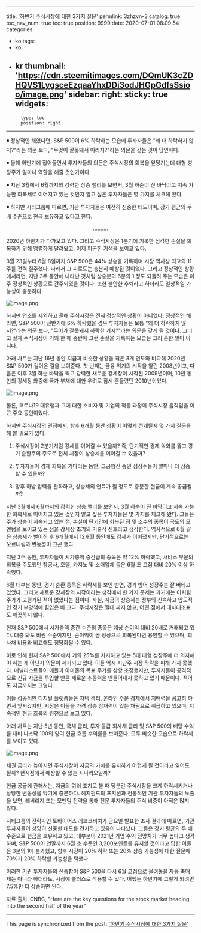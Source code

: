 
---
title: '하반기 주식시장에 대한 3가지 질문'
permlink: 3zhzvn-3
catalog: true
toc_nav_num: true
toc: true
position: 9999
date: 2020-07-01 08:09:54
categories:
- ko
tags:
- ko
- kr
thumbnail: 'https://cdn.steemitimages.com/DQmUK3cZDHQVS1LygsceEzqaaYhxDDi3odJHGpGdfsSsioo/image.png'
sidebar:
    right:
        sticky: true
widgets:
    -
        type: toc
        position: right
---


◾ 정상적인 해였다면, S&P 500이 6% 하락하는 모습에 투자자들은 "왜 더 하락하지 않지?"라는 의문 보다, "무엇이 잘못돼서 이러지?"라는 의문을 갖는 것이 당연하다.

 

◾ 올해 하반기에 접어들면서 투자자들의 의문은 주식시장의 회복을 앞당기는데 대형 성장주가 얼마나 역할을 해줄 것인가이다.

 

◾ 지난 3월에서 6월까지의 강력한 상승 랠리를 보면서, 3월 하순이 진 바닥이고 지속 가능한 회복세로 이어지고 있는 것인지 알고 싶은 투자자들은 몇 가지를 체크해 왔다.

 

◾ 하지만 시티그룹에 따르면, 기관 투자자들은 여전히 신중한 태도이며, 장기 평균의 두 배 수준으로 현금 보유하고 있다고 한다.

 
<center>
..........
</center>
 

2020년 하반기가 다가오고 있다. 그리고 주식시장은 1분기에 기록한 심각한 손실을 회복하기 위해 맹렬하게 달려왔고, 이제 피곤한 기색을 보이고 있다.

 

3월 23일부터 6월 8일까지 S&P 500은 44% 상승을 기록하며 시장 역사상 최고의 11주를 전력 질주했다. 따라서 그 피로도는 충분히 예상된 것이었다. 그리고 정상적인 상황에서라면, 지난 3주 동안에 나타난 것처럼 상승분의 6분의 1 정도 되돌려 주는 모습은 아주 정상적인 상황으로 간주되었을 것이다. 또한 불안한 후퇴라고 하더라도 일상적일 가능성이 충분하다.

![image.png](https://cdn.steemitimages.com/DQmUK3cZDHQVS1LygsceEzqaaYhxDDi3odJHGpGdfsSsioo/image.png)

하지만 연초를 제외하고 올해 주식시장은 전혀 정상적인 상황이 아니었다. 정상적인 해라면, S&P 500이 전반기에 6% 하락했을 경우 투자자들은 보통 "왜 더 하락하지 않지?"라는 의문 보다, "무어가 잘못돼서 하락한 거지?"라는 의문을 갖게 될 것이다. 그리고 실제 주식시장이 거의 한 해 중반에 그런 손실을 기록하는 모습은 그리 흔한 일이 아니다.

 

아래 차트는 지난 16년 동안 지금과 비슷한 상황을 겪은 3개 연도와 비교해 2020년 S&P 500가 걸어온 길을 보여준다. 첫 번째는 금융 위기의 시작을 알린 2008년이고, 다음은 이후 3월 하순 바닥을 찍고 강력한 새로운 강세장이 시작된 2009년이며, 10년 동안의 강세장 와중에 국가 부채에 대한 우려로 잠시 흔들렸던 2010년이었다.

![image.png](https://cdn.steemitimages.com/DQmVAbUsTLrAbsRRzDDdbon5yD1sXgJTZvinsKBU1RLEAtb/image.png)

물론, 코로나19 대유행과 그에 대한 소비자 및 기업의 적응 과정이 주식시장 움직임을 이끈 주요 동인이었다.

 

하지만 주식시장의 관점에서, 향후 6개월 동안 상황이 어떻게 전개될지 몇 가지 질문을 해 볼 필요가 있다.

 

1) 주식시장이 2분기처럼 강세를 이어갈 수 있을까? 즉, 단기적인 경제 악화를 뚫고 경기 순환주의 주도로 전체 시장이 상승세를 이어갈 수 있을까?

2) 투자자들이 경제 회복을 기다리는 동안, 고공행진 중인 성장주들이 얼마나 더 상승할 수 있을까?

3) 향후 하방 압력을 완화하고, 상승세의 연료가 될 정도로 충분한 현금이 계속 공급될까?

 

지난 3월에서 6월까지의 강력한 상승 랠리를 보면서, 3월 하순이 진 바닥이고 지속 가능한 회복세로 이어지고 있는 것인지 알고 싶은 투자자들은 몇 가지를 체크해 왔다. 그들은 주가 상승이 지속되고 있는 점, 손실이 단기간에 회복된 점 및 소수의 종목이 극도의 모멘텀을 보이고 있는 점을 강세장 초기의 기술적 신호라고 생각한다. 역사적으로 6월 같은 상승세가 벌어진 후 6개월에서 12개월 동안에도 강세가 이어졌지만, 단기적으로는 오르내림과 변동성이 크곤 했다. 

 

지난 3주 동안, 투자자들이 시가총액 중간급의 종목은 약 12% 하락했고, 서비스 부문의 회복을 주도했던 항공사, 호텔, 카지노 및 소매업체 등은 6월 초 고점 대비 20% 이상 하락했다.

 

6월 대부분 동안, 경기 순환 종목은 하락세를 보인 반면, 경기 방어 성장주는 잘 버티고 있었다. 그리고 새로운 강세장의 시작이라는 생각에서 한 가지 문제는 과거에는 이처럼 주가가 고평가된 적이 없었다는 점이다. 사실, 지금의 상승세는 정부의 신속하고 압도적인 경기 부양책에 힘입은 바 크다. 주식시장은 절대 싸지 않고, 어떤 점에서 대차대조표도 깨끗하지 않다.

 

현재 S&P 500에서 시가총액 중간 수준의 종목은 예상 순이익 대비 20배로 거래되고 있다. 대충 봐도 비싼 수준이지만, 순이익이 곧 정상으로 회복된다면 용인할 수 있으며, 회사채 비용과 비교해도 정당화될 수 있다.

 

이로 인해 현재 S&P 500에서 거의 25%를 차지하고 있는 5대 대형 성장주에 더 의지해야 하는 게 아닌지 의문이 제기되고 있다. 이들 역시 지난주 시장 하락을 피해 가지 못했다. 애널리스트들이 애플과 아마존의 목표 주가를 상향 조정했지만, 투자자들이 공격적으로 신규 자금을 투입할 만큼 새로운 추동력을 만들어내지 못하고 있기 때문이다. 적어도 지금까지는 그렇다.

 

이들 성공적인 디지털 플랫폼들은 자택 격리, 온라인 주문 경제에서 지배력을 공고히 하면서 앞서갔지만, 시장은 이들을 가격 상승 잠재력이 있는 채권으로 취급하고 있으며, 지속적인 현금 흐름의 원천으로 보고 있다.

 

아래 차트는 지난 5년 동안, 국채 금리, 투자 등급 회사채 금리 및 S&P 500의 배당 수익률 대비 나스닥 100의 잉여 현금 흐름 수익률을 보여준다. 모두 비슷한 모습으로 하락세를 보이고 있다.

![image.png](https://cdn.steemitimages.com/DQmakRmzC9ZU9DKX4oeBRitv4cVtDzLKDVU6xbQ6QvPDHfC/image.png)

채권 금리가 높아지면 주식시장이 지금의 가치를 유지하기 어렵게 될 것이라고 읽어도 될까? 현시점에서 예상할 수 있는 시나리오일까?

 

현금 공급에 관해서는, 지금의 여러 조치로 볼 때 당분간 주식시장을 크게 하락시키거나 상당한 변동성을 막기에 충분하다. 헤지펀드의 포지션과 전통적인 기관 투자자들의 노출을 보면, 레버리지 또는 모멘텀 전략을 통해 전문 투자자들의 주식 비중이 아직은 많지 않다.

 

시티그룹의 전략가인 토바이어스 레브코비치가 금요일 발표한 조사 결과에 따르면, 기관 투자자들이 상당히 신중한 태도를 견지하고 있음이 나타났다. 그들은 장기 평균의 두 배 수준으로 현금을 보유하고 있고, 대부분이 2021년 기업 수익 전망치가 너무 높다고 생각하며, S&P 500이 연말까지 6월 초 수준인 3,200포인트를 유지할 것이라고 답한 이들은 3분의 1에 불과했고, 향후 시장이 20% 하락 또는 20% 상승 가능성에 대한 질문에 70%가 20% 하락할 가능성을 택했다.

 

이러한 기관 투자자들의 신중함이 S&P 500을 다시 6월 고점으로 올려놓을 자동 촉매제는 아니라 하더라도, 시장에 플러스로 작용할 수 있다. 어쨌든 하반기에 그렇게 되려면 7.5%만 더 상승하면 된다.

 

자료 출처: CNBC, "Here are the key questions for the stock market heading into the second half of the year"

- - -

This page is synchronized from the post: ['하반기 주식시장에 대한 3가지 질문'](https://steemit.com/@pius.pius/3zhzvn-3)
